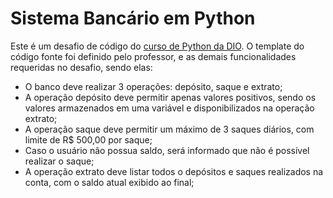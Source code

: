 # Sistema Bancário em Python

Este é um desafio de código do [curso de Python da DIO](https://www.dio.me/curso-intensivo-python?search=python). O template do código fonte foi definido pelo professor, e as demais funcionalidades requeridas no desafio, sendo elas: 
- O banco deve realizar 3 operações: depósito, saque e extrato; 
- A operação depósito deve permitir apenas valores positivos, sendo os valores armazenados em uma variável e disponibilizados na operação extrato; 
- A operação saque deve permitir um máximo de 3 saques diários, com limite de R$ 500,00 por saque; 
- Caso o usuário não possua saldo, será informado que não é possível realizar o saque; 
- A operação extrato deve listar todos o depósitos e saques realizados na conta, com o saldo atual exibido ao final; 